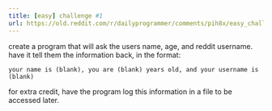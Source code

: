 ```yaml
---
title: [easy] challenge #1
url: https://old.reddit.com/r/dailyprogrammer/comments/pih8x/easy_challenge_1/
---
```


create a program that will ask the users name, age, and reddit username. have it tell them the information back, in the format:

    your name is (blank), you are (blank) years old, and your username is (blank)

for extra credit, have the program log this information in a file to be accessed later.